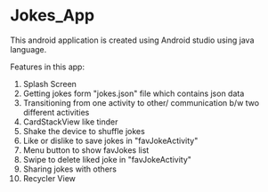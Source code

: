 # Jokes_App

This android application is created using Android studio using java language.

Features in this app:
1. Splash Screen
2. Getting jokes form "jokes.json" file which contains json data
3. Transitioning from one activity to other/ communication b/w two different activities
4. CardStackView like tinder
5. Shake the device to shuffle jokes
6. Like or dislike to save jokes in "favJokeActivity"
7. Menu button to show favJokes list
8. Swipe to delete liked joke in "favJokeActivity"
9. Sharing jokes with others
10. Recycler View 
